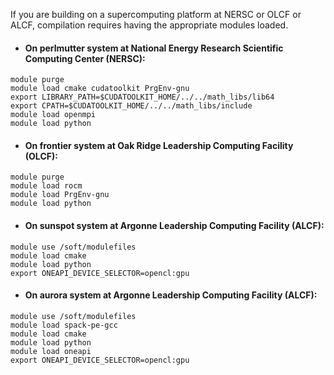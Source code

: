 
If you are building on a supercomputing platform at NERSC or OLCF or ALCF,
compilation requires having the appropriate modules loaded.

* #### On **perlmutter** system at National Energy Research Scientific Computing Center (NERSC):
```
module purge
module load cmake cudatoolkit PrgEnv-gnu
export LIBRARY_PATH=$CUDATOOLKIT_HOME/../../math_libs/lib64
export CPATH=$CUDATOOLKIT_HOME/../../math_libs/include
module load openmpi
module load python
```

* #### On **frontier** system at Oak Ridge Leadership Computing Facility (OLCF):
```
module purge
module load rocm
module load PrgEnv-gnu
module load python
```

* #### On **sunspot** system at Argonne Leadership Computing Facility (ALCF):
```
module use /soft/modulefiles
module load cmake
module load python
export ONEAPI_DEVICE_SELECTOR=opencl:gpu
```

* #### On **aurora** system at Argonne Leadership Computing Facility (ALCF):
```
module use /soft/modulefiles
module load spack-pe-gcc
module load cmake
module load python
module load oneapi
export ONEAPI_DEVICE_SELECTOR=opencl:gpu
```
